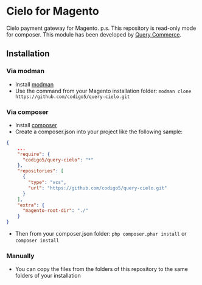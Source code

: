 # Cielo for Magento

Cielo payment gateway for Magento.
p.s. This repository is read-only mode for composer. This module has been developed by [Query Commerce](http://querycommerce.com/).

## Installation

### Via modman

- Install [modman](https://github.com/colinmollenhour/modman)
- Use the command from your Magento installation folder: `modman clone https://github.com/codigo5/query-cielo.git`

### Via composer
- Install [composer](http://getcomposer.org/download/)
- Create a composer.json into your project like the following sample:

```json
{
    ...
    "require": {
      "codigo5/query-cielo": "*"
    },
    "repositories": [
      {
        "type": "vcs",
        "url": "https://github.com/codigo5/query-cielo.git"
      }
    ],
    "extra": {
      "magento-root-dir": "./"
    }
}
```

- Then from your composer.json folder: `php composer.phar install` or `composer install`

### Manually
- You can copy the files from the folders of this repository to the same folders of your installation
